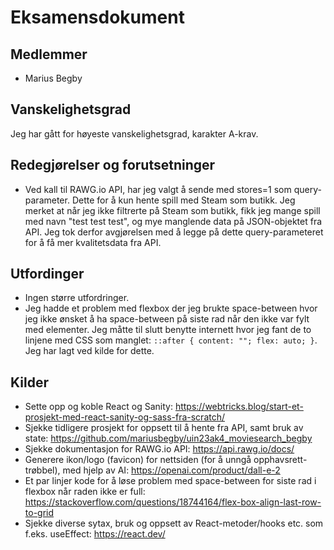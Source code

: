 # Eksamensdokument

## Medlemmer

- Marius Begby

## Vanskelighetsgrad

Jeg har gått for høyeste vanskelighetsgrad, karakter A-krav.

## Redegjørelser og forutsetninger

- Ved kall til RAWG.io API, har jeg valgt å sende med stores=1 som query-parameter. Dette for å kun hente spill med Steam som butikk. Jeg merket at når jeg ikke filtrerte på Steam som butikk, fikk jeg mange spill med navn "test test test", og mye manglende data på JSON-objektet fra API. Jeg tok derfor avgjørelsen med å legge på dette query-parameteret for å få mer kvalitetsdata fra API.

## Utfordinger

- Ingen større utfordringer.
- Jeg hadde et problem med flexbox der jeg brukte space-between hvor jeg ikke ønsket å ha space-between på siste rad når den ikke var fylt med elementer. Jeg måtte til slutt benytte internett hvor jeg fant de to linjene med CSS som manglet: `::after { content: ""; flex: auto; }`. Jeg har lagt ved kilde for dette.

## Kilder

- Sette opp og koble React og Sanity: https://webtricks.blog/start-et-prosjekt-med-react-sanity-og-sass-fra-scratch/
- Sjekke tidligere prosjekt for oppsett til å hente fra API, samt bruk av state: https://github.com/mariusbegby/uin23ak4_moviesearch_begby
- Sjekke dokumentasjon for RAWG.io API: https://api.rawg.io/docs/
- Generere ikon/logo (favicon) for nettsiden (for å unngå opphavsrett-trøbbel), med hjelp av AI: https://openai.com/product/dall-e-2
- Et par linjer kode for å løse problem med space-between for siste rad i flexbox når raden ikke er full: https://stackoverflow.com/questions/18744164/flex-box-align-last-row-to-grid
- Sjekke diverse sytax, bruk og oppsett av React-metoder/hooks etc. som f.eks. useEffect: https://react.dev/
